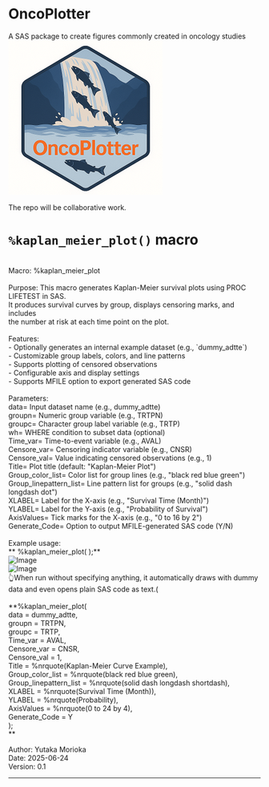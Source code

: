 # OncoPlotter
A SAS package to create figures commonly created in oncology studies  
![OncoPlotter](./OncoPlotter_Logo_small.png)  

The repo will be collaborative work.
# `%kaplan_meier_plot()` macro <a name="kaplanmeierplot-macros-1"></a> 
<br>
Macro:       %kaplan_meier_plot<br>
<br>
Purpose:     This macro generates Kaplan-Meier survival plots using PROC LIFETEST in SAS.<br>
              It produces survival curves by group, displays censoring marks, and includes<br>
              the number at risk at each time point on the plot.<br>
<br>
 Features:<br>
   - Optionally generates an internal example dataset (e.g., `dummy_adtte`)<br>
   - Customizable group labels, colors, and line patterns<br>
   - Supports plotting of censored observations<br>
   - Configurable axis and display settings<br>
   - Supports MFILE option to export generated SAS code<br>
<br>
 Parameters:<br>
   data=                  Input dataset name (e.g., dummy_adtte)<br>
   groupn=                Numeric group variable (e.g., TRTPN)<br>
   groupc=                Character group label variable (e.g., TRTP)<br>
   wh=                    WHERE condition to subset data (optional)<br>
   Time_var=              Time-to-event variable (e.g., AVAL)<br>
   Censore_var=           Censoring indicator variable (e.g., CNSR)<br>
   Censore_val=           Value indicating censored observations (e.g., 1)<br>
   Title=                 Plot title (default: "Kaplan-Meier Plot")<br>
   Group_color_list=      Color list for group lines (e.g., "black red blue green")<br>
   Group_linepattern_list= Line pattern list for groups (e.g., "solid dash longdash dot")<br>
   XLABEL=                Label for the X-axis (e.g., "Survival Time (Month)")<br>
   YLABEL=                Label for the Y-axis (e.g., "Probability of Survival")<br>
   AxisValues=            Tick marks for the X-axis (e.g., "0 to 16 by 2")<br>
   Generate_Code=         Option to output MFILE-generated SAS code (Y/N)<br>
<br>
 Example usage:<br>
** %kaplan_meier_plot( );**
 <br>
<img width="565" alt="Image" src="https://github.com/user-attachments/assets/df08440b-b38d-42d6-b8e5-24b13e253b27" />
<br>
<img width="887" alt="Image" src="https://github.com/user-attachments/assets/0ae04e03-d763-4cc1-9207-451fe55338e7" />
<br>
👆When run without specifying anything, it automatically draws with dummy data and even opens plain SAS code as text.(<br>
 <br>
   **%kaplan_meier_plot(<br>
       data = dummy_adtte,<br>
       groupn = TRTPN,<br>
       groupc = TRTP,<br>
       Time_var = AVAL,<br>
       Censore_var = CNSR,<br>
       Censore_val = 1,<br>
       Title = %nrquote(Kaplan-Meier Curve Example),<br>
       Group_color_list = %nrquote(black red blue green),<br>
       Group_linepattern_list = %nrquote(solid dash longdash shortdash),<br>
       XLABEL = %nrquote(Survival Time (Month)),<br>
       YLABEL = %nrquote(Probability),<br>
       AxisValues = %nrquote(0 to 24 by 4),<br>
       Generate_Code = Y<br>
   );<br>**

 Author:     Yutaka Morioka<br>
 Date:        2025-06-24<br>
 Version:     0.1<br>

  
---
 

